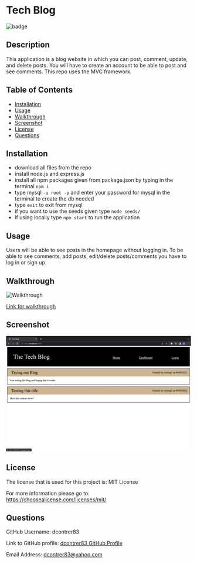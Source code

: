 # Tech Blog

  ![badge](https://img.shields.io/badge/license-MIT_License-red)

  ## Description 

  This application is a blog website in which you can post, comment, update, and delete posts. You will have to create an account to be able to post and see comments. This repo uses the MVC framework.

  ## Table of Contents

  - [Installation](#installation)
  - [Usage](#usage)
  - [Walkthrough](#walkthrough)
  - [Screenshot](#screenshot)
  - [License](#license)
  - [Questions](#questions)

  ## Installation

  - download all files from the repo
  - install node.js and express.js
  - install all npm packages given from package.json by typing in the terminal `npm i` 
  - type mysql `-u root -p` and enter your password for mysql in the terminal to create the db needed
  - type `exit` to exit from mysql
  - if you want to use the seeds given type `node seeds/`
  - if using locally type `npm start` to run the application

  ## Usage

  Users will be able to see posts in the homepage without logging in. To be able to see comments, add posts, edit/delete posts/comments you have to log in or sign up.

  ## Walkthrough

  ![Walkthrough](./screenshots_videos/Tech-Blog.gif)

  [Link for walkthrough](https://drive.google.com/file/d/1_ZRDWhblVBC9iuR-DMGvPx3H-fUd2DiO/view)

  ## Screenshot

  ![Homepage](./screenshots_videos/homepage.png)

  ## License

  The license that is used for this project is: MIT License

  For more information please go to: https://choosealicense.com/licenses/mit/

  ## Questions

  GitHub Username: dcontrer83

  Link to GitHub profile: [dcontrer83 GitHub Profile](https://github.com/dcontrer83)

  Email Address: dcontrer83@yahoo.com

